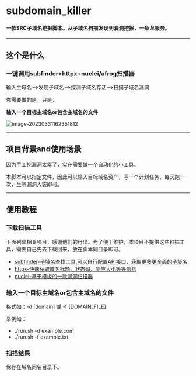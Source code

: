 # subdomain_killer

#### 一款SRC子域名挖掘脚本。从子域名扫描发现到漏洞挖掘，一条龙服务。

---

## 这个是什么

### 一键调用subfinder+httpx+nuclei/afrog扫描器

输入主域名-->发现子域名-->探测子域名存活-->扫描子域名漏洞

你需要做的是，只是，

**输入一个目标主域名or包含主域名的文件**



![image-20230331162351812](https://picupload-1305874651.cos.ap-guangzhou.myqcloud.com/picgo/30847d09f673b64d2a9c961596bada7b.png)

---

## 项目背景and使用场景

因为手工挖漏洞太累了，实在需要做一个自动化的小工具。

本脚本可以指定文件，因此可以输入目标域名资产，写一个计划任务，每天跑一次，坐等漏洞入袋即可。

---

## 使用教程

### 下载扫描工具

下面列出相关项目，感谢他们的付出。为了便于维护，本项目不提供这些扫描工具，需要自己先去下载回来，放在脚本同目录即可。

- [subfinder-子域名查找工具,可以自行配置API接口，获取更多更全面的子域名](https://hub.nuaa.cf/projectdiscovery/subfinder)
- [httpx-快速获取域名标题、状态码、响应大小等等信息](https://hub.nuaa.cf/projectdiscovery/httpx)
- [nuclei-基于模板的一款漏洞扫描器](https://hub.nuaa.cf/projectdiscovery/nuclei)

### **输入一个目标主域名or包含主域名的文件**

格式如：-d [domain] 或 -f [DOMAIN_FILE]

举例如：

- ./run.sh -d example.com
- ./run.sh -f example.txt

### 扫描结果

保存在域名同名目录下。

